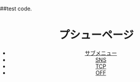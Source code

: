##test code.

<!DOCTYPE html>
<html lang="ja">
<head>
<meta charset="UTF-8">
<meta name="viewport" content="width">
<title>プシューページ</title>
<style>
body {
margin: 0;
padding: 0;
}

body {
  opacity: 0;
  transform: translateY(50px);
  animation-name: fadeInAnimation;
  animation-duration: 1s;
  animation-delay: 0.5s;
  animation-fill-mode: forwards;
}

@keyframes fadeInAnimation {
  0% {
    opacity: 0;
    transform: translateY(50px);
  }
  100% {
    opacity: 1;
    transform: translateY(0);
  }
}

.header {
  background-color: #00ffff;
}

/* nav */
.nav {
    position: relative;
}
.nav_ul > li{
    display: inline-block;
}
.nav_ul > li > a{
    padding: 15px 30px;
    display: block;
    font-size: 0.8em;
    text-transform: uppercase;
    letter-spacing: .2em;
}
.nav_ul > li > span{
    margin-left: 1.2em;
}
.nav_ul > li:hover > a{
    background-color: #efefef;
    color: #444;
}
 
/* Submenu */
 
.nav_ul li .nav_sub_ul {
    position: absolute;
    top: 55px;
    left: 0;
}
.nav_ul li .nav_sub_ul li{
    display: block;
}
.nav_ul li .nav_sub_ul li a{
    background-color: #efefef;
    color: #444;
    width: auto;
}
.nav_ul li .nav_sub_ul li a:hover{
    background-color: #ddd;
}
.nav .nav_ul li .nav_sub_ul {
  display: none;
}
.nav .nav_ul li:hover .nav_sub_ul {
  display: block;
}

</style>
</head>
<body>
<header class="header">
<h1>プシューページ</h1>
<nav class="nav">
<ul class="nav_ul">
<li><a href="">サブメニュー</a>
<ul class="nav_sub_ul">
<li><a href="">SNS</a></li>
<li><a href="">TCP</a></li>
<li><a href="">OFF</a></li>
</ul>
</li>
<li><a href="">SNS</a></li>
<li><a href="">TCP</a></li>
<li><a href="">OFF</a></li>
</ul>
</nav>
</header>
<main class="main">
</main>
<footer class="footer">
</footer>
</body>
</html>
